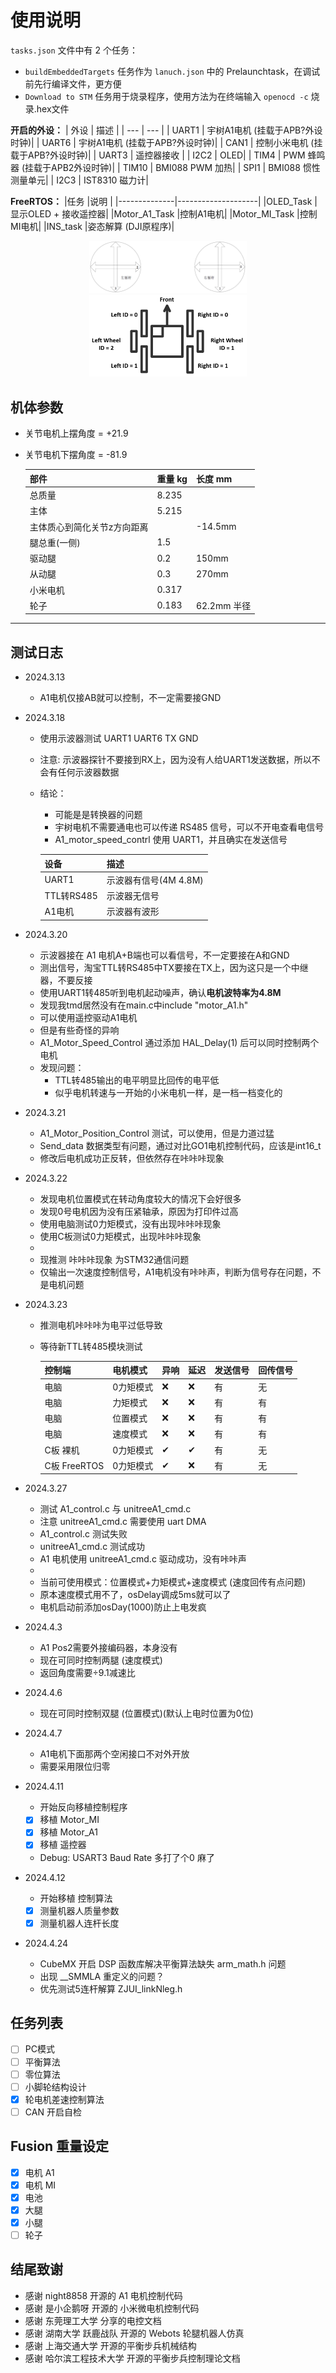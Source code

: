 # 使用说明

`tasks.json` 文件中有 2 个任务：
  - `buildEmbeddedTargets` 任务作为 `lanuch.json` 中的 Prelaunchtask，在调试前先行编译文件，更方便
  - `Download to STM` 任务用于烧录程序，使用方法为在终端输入 `openocd -c` 烧录.hex文件


**开启的外设：**
| 外设   | 描述     |
| ---    | ---     |
| UART1  | 宇树A1电机 (挂载于APB?外设时钟)|
| UART6  | 宇树A1电机 (挂载于APB?外设时钟)|
| CAN1   | 控制小米电机 (挂载于APB?外设时钟)|
| UART3  | 遥控器接收 |
| I2C2   | OLED|
| TIM4   | PWM 蜂鸣器 (挂载于APB2外设时钟)|
| TIM10  | BMI088 PWM 加热|
| SPI1   | BMI088 惯性测量单元|
| I2C3   | IST8310 磁力计|
  

**FreeRTOS：**
|任务          |说明                |
|--------------|--------------------|
|OLED_Task     |显示OLED + 接收遥控器|
|Motor_A1_Task |控制A1电机|
|Motor_MI_Task |控制MI电机|
|INS_task      |姿态解算 (DJI原程序)|


<div align="center">
  <img src="Picture/DT7.png" width="50%" height="auto">
</div>

<div align="center">
  <img src="Picture/Config.png" width="50%" height="auto">
</div>

## 机体参数
- 关节电机上摆角度 = +21.9
- 关节电机下摆角度 = -81.9
  
  |部件|重量 kg|长度 mm|
  |---|---|---|
  |总质量        |8.235||
  |主体          |5.215||
  |主体质心到简化关节z方向距离||-14.5mm|
  |腿总重(一侧)  |1.5  ||
  |驱动腿        |0.2  |150mm|
  |从动腿        |0.3  |270mm|
  |小米电机      |0.317||
  |轮子          |0.183|62.2mm 半径|


---

## 测试日志
- 2024.3.13
  - A1电机仅接AB就可以控制，不一定需要接GND
  
- 2024.3.18 
  - 使用示波器测试 UART1 UART6 TX GND
  - 注意: 示波器探针不要接到RX上，因为没有人给UART1发送数据，所以不会有任何示波器数据
  - 结论：
    - 可能是是转换器的问题
    - 宇树电机不需要通电也可以传递 RS485 信号，可以不开电查看电信号
    - A1_motor_speed_contrl 使用 UART1，并且确实在发送信号 

    | 设备 | 描述 |
    | --- | --- |
    | UART1 | 示波器有信号(4M 4.8M) |
    | TTL转RS485 | 示波器无信号 |
    | A1电机 | 示波器有波形 |

- 2024.3.20 
  - 示波器接在 A1 电机A+B端也可以看信号，不一定要接在A和GND
  - 测出信号，淘宝TTL转RS485中TX要接在TX上，因为这只是一个中继器，不要反接
  - 使用UART1转485听到电机起动噪声，确认**电机波特率为4.8M**
  - 发现我tmd居然没有在main.c中include "motor_A1.h"
  - 可以使用遥控驱动A1电机
  - 但是有些奇怪的异响
  - A1_Motor_Speed_Control 通过添加 HAL_Delay(1) 后可以同时控制两个电机
  - 发现问题：
    - TTL转485输出的电平明显比回传的电平低
    - 似乎电机转速与一开始的小米电机一样，是一档一档变化的
  
- 2024.3.21
  - A1_Motor_Position_Control 测试，可以使用，但是力道过猛
  - Send_data 数据类型有问题，通过对比GO1电机控制代码，应该是int16_t
  - 修改后电机成功正反转，但依然存在咔咔咔现象
  
- 2024.3.22
  - 发现电机位置模式在转动角度较大的情况下会好很多
  - 发现0号电机因为没有压紧轴承，原因为打印件过高
  - 使用电脑测试0力矩模式，没有出现咔咔咔现象
  - 使用C板测试0力矩模式，出现咔咔咔现象
  - 
  - 现推测 咔咔咔现象 为STM32通信问题
  - 仅输出一次速度控制信号，A1电机没有咔咔声，判断为信号存在问题，不是电机问题

- 2024.3.23
  - 推测电机咔咔咔为电平过低导致
  - 等待新TTL转485模块测试

    |控制端|电机模式|异响|延迟|发送信号|回传信号|
    |---|---|---|---|---|--|
    |电脑        |0力矩模式|❌|❌|有|无|
    |电脑        | 力矩模式|❌|❌|有|有|
    |电脑        | 位置模式|❌|❌|有|有|
    |电脑        | 速度模式|❌|❌|有|有|
    |C板 裸机    |0力矩模式|✔|✔|有|无|
    |C板 FreeRTOS|0力矩模式|✔|❌|有|无|

 - 2024.3.27 
   - 测试 A1_control.c 与 unitreeA1_cmd.c
   - 注意 unitreeA1_cmd.c 需要使用 uart DMA
   - A1_control.c 测试失败
   - unitreeA1_cmd.c 测试成功
   - A1 电机使用 unitreeA1_cmd.c 驱动成功，没有咔咔声
   - 
   - 当前可使用模式：位置模式+力矩模式+速度模式 (速度回传有点问题)
   - 原本速度模式用不了，osDelay调成5ms就可以了
   - 电机启动前添加osDay(1000)防止上电发疯
  
 - 2024.4.3
   - A1 Pos2需要外接编码器，本身没有
   - 现在可同时控制两腿 (速度模式)
   - 返回角度需要÷9.1减速比  
 - 2024.4.6
   - 现在可同时控制双腿 (位置模式)(默认上电时位置为0位)
 - 2024.4.7
   - A1电机下面那两个空闲接口不对外开放
   - 需要采用限位归零
  - 2024.4.11
    - 开始反向移植控制程序
    - [x] 移植 Motor_MI
    - [x] 移植 Motor_A1
    - [x] 移植 遥控器
    - Debug: USART3 Baud Rate 多打了个0 麻了
  - 2024.4.12
    - 开始移植 控制算法
    - [x] 测量机器人质量参数
    - [x] 测量机器人连杆长度
  - 2024.4.24
    - CubeMX 开启 DSP 函数库解决平衡算法缺失 arm_math.h 问题
    - 出现 __SMMLA 重定义的问题？
    - 优先测试5连杆解算 ZJUI_linkNleg.h
  
## 任务列表
- [ ] PC模式
- [ ] 平衡算法
- [ ] 零位算法
- [ ] 小脚轮结构设计
- [x] 轮电机差速控制算法
- [ ] CAN 开启自检

## Fusion 重量设定
- [x] 电机 A1
- [x] 电机 MI
- [x] 电池
- [x] 大腿
- [x] 小腿
- [ ] 轮子 

## 结尾致谢
- 感谢 night8858 开源的 A1 电机控制代码
- 感谢 是小企鹅呀 开源的 小米微电机控制代码
- 感谢 东莞理工大学 分享的电控文档
- 感谢 湖南大学 跃鹿战队 开源的 Webots 轮腿机器人仿真
- 感谢 上海交通大学 开源的平衡步兵机械结构
- 感谢 哈尔滨工程技术大学 开源的平衡步兵控制理论文档